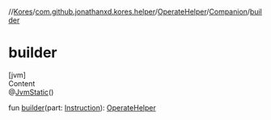 //[Kores](../../../index.md)/[com.github.jonathanxd.kores.helper](../../index.md)/[OperateHelper](../index.md)/[Companion](index.md)/[builder](builder.md)



# builder  
[jvm]  
Content  
@[JvmStatic](https://kotlinlang.org/api/latest/jvm/stdlib/kotlin.jvm/-jvm-static/index.html)()  
  
fun [builder](builder.md)(part: [Instruction](../../../com.github.jonathanxd.kores/-instruction/index.md)): [OperateHelper](../index.md)  



